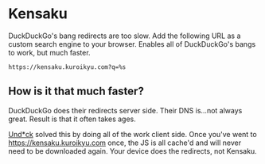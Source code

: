 # Kensaku

DuckDuckGo's bang redirects are too slow. Add the following URL as a custom search engine to your browser. Enables all of DuckDuckGo's bangs to work, but much faster.

```
https://kensaku.kuroikyu.com?q=%s
```

## How is it that much faster?

DuckDuckGo does their redirects server side. Their DNS is...not always great. Result is that it often takes ages.

[Und*ck](https://unduck.link/) solved this by doing all of the work client side. Once you've went to https://kensaku.kuroikyu.com once, the JS is all cache'd and will never need to be downloaded again. Your device does the redirects, not Kensaku.
